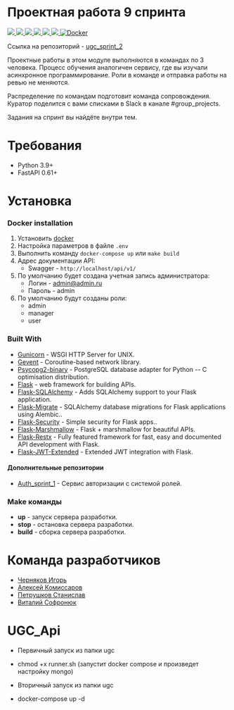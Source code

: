 # Проектная работа 9 спринта
<p align="left">
    <a href="https://www.python.org/" target="blank">
        <img src="https://img.shields.io/badge/Python-3776AB?style=for-the-badge&logo=python&logoColor=white" />
    </a>
    <a href="https://flask.palletsprojects.com/en/2.1.x/" target="blank">
        <img src="https://img.shields.io/badge/flask-%23000.svg?style=for-the-badge&logo=flask&logoColor=white"/>
    </a>
    <a href="https://redis.io/" target="blank">
        <img src="https://img.shields.io/badge/redis-%23DD0031.svg?&style=for-the-badge&logo=redis&logoColor=white"/>
    </a>
   <a href="https://www.python.org/" target="blank">
        <img src="https://img.shields.io/badge/FastApi-00ff00?style=for-the-badge&logo=fastapi&logoColor=white" />
    </a>
   <a href="https://www.elastic.co/elasticsearch/" target="blank">
        <img src="https://img.shields.io/badge/ElasticSearch-065535?style=for-the-badge&logo=elasticsearch&logoColor=white" />
   </a>
   <a href="https://kafka.apache.org/" target="blank">
        <img src="https://img.shields.io/badge/Kafka-444a51?style=for-the-badge&logo=apache-kafka&logoColor=white" />
   </a>
    <a href="https://docs.docker.com/" target="blank">
        <img alt="Docker" src="https://img.shields.io/badge/Docker-2CA5E0?style=for-the-badge&logo=docker&logoColor=white">
    </a>
</p>

Ссылка на репозиторий - [ugc_sprint_2](https://github.com/pychik/ugc_sprint_2)

Проектные работы в этом модуле выполняются в командах по 3 человека. Процесс обучения аналогичен сервису, где вы изучали асинхронное программирование. Роли в команде и отправка работы на ревью не меняются.

Распределение по командам подготовит команда сопровождения. Куратор поделится с вами списками в Slack в канале #group_projects.

Задания на спринт вы найдёте внутри тем.


Требования
===

- Python 3.9+
- FastAPI 0.61+

Установка
===

### Docker installation
1. Установить [docker](https://docs.docker.com/engine/installation/)
2. Настройка параметров в файле `.env`
3. Выполнить команду `docker-compose up` или `make build`
4. Адрес документации API:
   * Swagger - `http://localhost/api/v1/`
5. По умолчанию будет создана учетная запись администратора:
    * Логин - admin@admin.ru
    * Пароль - admin
6. По умолчанию будут созданы роли:
    * admin
    * manager
    * user

### Built With

* [Gunicorn](https://docs.gunicorn.org/en/stable/) - WSGI HTTP Server for UNIX.
* [Gevent](http://www.gevent.org/) - Coroutine-based network library.
* [Psycopg2-binary](https://www.psycopg.org/) - PostgreSQL database adapter for Python -- C optimisation distribution.
* [Flask](https://fastapi.tiangolo.com/) - web framework for building APIs.
* [Flask-SQLAlchemy](https://flask-sqlalchemy.palletsprojects.com/en/2.x/) - Adds SQLAlchemy support to your Flask application.
* [Flask-Migrate](https://flask-migrate.readthedocs.io/en/latest/) - SQLAlchemy database migrations for Flask applications using Alembic..
* [Flask-Security](https://flask-security.readthedocs.io/en/3.0.0/) - Simple security for Flask apps..
* [Flask-Marshmallow](https://flask-marshmallow.readthedocs.io/en/latest/) - Flask + marshmallow for beautiful APIs.
* [Flask-Restx](https://flask-restx.readthedocs.io/en/latest/) - Fully featured framework for fast, easy and documented API development with Flask.
* [Flask-JWT-Extended](https://flask-jwt-extended.readthedocs.io/en/stable/) - Extended JWT integration with Flask.

#### Дополнительные репозитории
* [Auth_sprint_1](https://github.com/TimBerk/Auth_sprint_1) - Cервис авторизации с системой ролей.

### Make команды

* **up** - запуск сервера разработки.
* **stop** - остановка сервера разработки.
* **build** - сборка сервера разработки.

Команда разработчиков
===
* [Черняков Игорь](https://github.com/pychik)
* [Алексей Комиссаров](https://github.com/akomissarov2020)
* [Петрушков Станислав](https://github.com/warrinot)
* [Виталий Софронюк](https://github.com/Gilions)

UGC_Api
===

*  Первичный запуск из папки ugc
  - chmod +x runner.sh (запустит docker compose и произведет настройку mongo)
*  Вторичный запуск из папки ugc
  - docker-compose up -d

